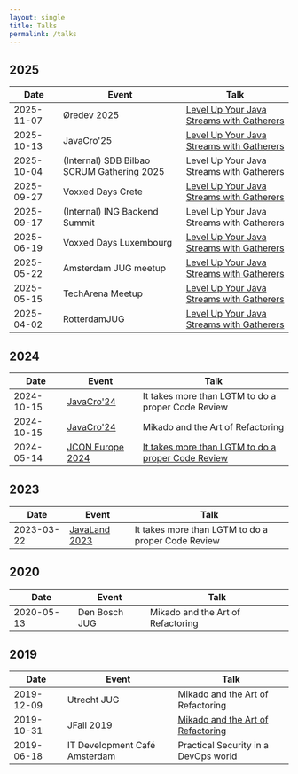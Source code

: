 ```yaml
---
layout: single
title: Talks
permalink: /talks
---
```


## 2025

| Date       | Event                                      | Talk                                                                                                                     |
|------------|--------------------------------------------|--------------------------------------------------------------------------------------------------------------------------|
| 2025-11-07 | Øredev 2025                                | [Level Up Your Java Streams with Gatherers](https://oredev.org/program/ea58b539-f121-4668-9a26-9d2717793e86)             |
| 2025-10-13 | JavaCro'25                                 | [Level Up Your Java Streams with Gatherers](https://2025.javacro.hr/eng/Agenda)                                          |
| 2025-10-04 | (Internal) SDB Bilbao SCRUM Gathering 2025 | Level Up Your Java Streams with Gatherers                                                                                |
| 2025-09-27 | Voxxed Days Crete                          | [Level Up Your Java Streams with Gatherers](https://crete.voxxeddays.com/talk/?id=2632)                                  |
| 2025-09-17 | (Internal) ING Backend Summit              | Level Up Your Java Streams with Gatherers                                                                                |
| 2025-06-19 | Voxxed Days Luxembourg                     | [Level Up Your Java Streams with Gatherers](https://mobile.devoxx.com/events/voxxedlu2025/talks/1316/details)            |
| 2025-05-22 | Amsterdam JUG meetup                       | [Level Up Your Java Streams with Gatherers](https://www.meetup.com/amsterdam-java-user-group/events/307455068/)          |
| 2025-05-15 | TechArena Meetup                           | [Level Up Your Java Streams with Gatherers](https://www.meetup.com/techarena-the-it-meetup-community/events/306951376/)  |
| 2025-04-02 | RotterdamJUG                               | [Level Up Your Java Streams with Gatherers](https://www.meetup.com/rotterdamjug/events/306643189/)                       |

## 2024

| Date       | Event                                             | Talk                                                                                               |
|------------|---------------------------------------------------|----------------------------------------------------------------------------------------------------|
| 2024-10-15 | [JavaCro'24](https://2024.javacro.hr/eng)         | It takes more than LGTM to do a proper Code Review                                                 |
| 2024-10-15 | [JavaCro'24](https://2024.javacro.hr/eng)         | Mikado and the Art of Refactoring                                                                  |
| 2024-05-14 | [JCON Europe 2024](https://2024.europe.jcon.one/) | [It takes more than LGTM to do a proper Code Review](https://jconeurope2024.sched.com/event/1YwRj) |

## 2023

| Date       | Event                                                      | Talk                                               |
|------------|------------------------------------------------------------|----------------------------------------------------|
| 2023-03-22 | [JavaLand 2023](https://www.javaland.eu/en/javaland-2023/) | It takes more than LGTM to do a proper Code Review |

## 2020

| Date       | Event         | Talk                              |
|------------|---------------|-----------------------------------|
| 2020-05-13 | Den Bosch JUG | Mikado and the Art of Refactoring |

## 2019

| Date       | Event                         | Talk                                                                             |
|------------|-------------------------------|----------------------------------------------------------------------------------|
| 2019-12-09 | Utrecht JUG                   | Mikado and the Art of Refactoring                                                |
| 2019-10-31 | JFall 2019                    | [Mikado and the Art of Refactoring](https://www.youtube.com/watch?v=cFKj7zRBIaU) |
| 2019-06-18 | IT Development Café Amsterdam | Practical Security in a DevOps world                                             |



